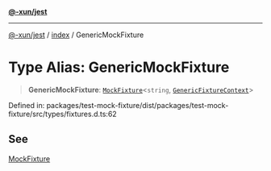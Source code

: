 [**@-xun/jest**](../../README.md)

***

[@-xun/jest](../../README.md) / [index](../README.md) / GenericMockFixture

# Type Alias: GenericMockFixture

> **GenericMockFixture**: [`MockFixture`](MockFixture.md)\<`string`, [`GenericFixtureContext`](GenericFixtureContext.md)\>

Defined in: packages/test-mock-fixture/dist/packages/test-mock-fixture/src/types/fixtures.d.ts:62

## See

[MockFixture](MockFixture.md)
